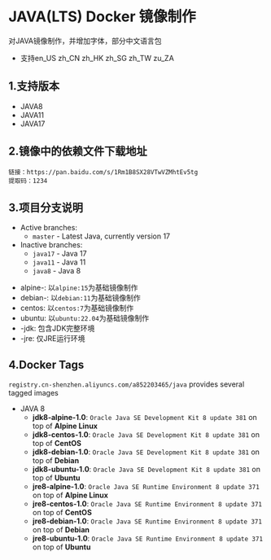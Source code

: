 # JAVA(LTS) Docker 镜像制作
对JAVA镜像制作，并增加字体，部分中文语言包
 - 支持en_US zh_CN zh_HK zh_SG zh_TW zu_ZA

## 1.支持版本
 - JAVA8
 - JAVA11
 - JAVA17

## 2.镜像中的依赖文件下载地址
```text
链接：https://pan.baidu.com/s/1Rm1B8SX28VTwVZMhtEv5tg 
提取码：1234
```

## 3.项目分支说明

* Active branches:
    * `master` - Latest Java, currently version 17
* Inactive branches:
    * `java17` - Java 17
    * `java11` - Java 11
    * `java8` - Java 8

 - alpine-: 以`alpine:15`为基础镜像制作
 - debian-: 以`debian:11`为基础镜像制作
 - centos: 以`centos:7`为基础镜像制作
 - ubuntu: 以`ubuntu:22.04`为基础镜像制作
 - -jdk: 包含JDK完整环境
 - -jre: 仅JRE运行环境


## 4.Docker Tags

`registry.cn-shenzhen.aliyuncs.com/a852203465/java` provides several tagged images

* JAVA 8
  * **jdk8-alpine-1.0**: `Oracle Java SE Development Kit 8 update 381` on top of **Alpine Linux**
  * **jdk8-centos-1.0**: `Oracle Java SE Development Kit 8 update 381` on top of **CentOS**
  * **jdk8-debian-1.0**: `Oracle Java SE Development Kit 8 update 381` on top of **Debian**
  * **jdk8-ubuntu-1.0**: `Oracle Java SE Development Kit 8 update 381` on top of **Ubuntu**
  * **jre8-alpine-1.0**: `Oracle Java SE Runtime Environment 8 update 371` on top of **Alpine Linux**
  * **jre8-centos-1.0**: `Oracle Java SE Runtime Environment 8 update 371` on top of **CentOS**
  * **jre8-debian-1.0**: `Oracle Java SE Runtime Environment 8 update 371` on top of **Debian**
  * **jre8-ubuntu-1.0**: `Oracle Java SE Runtime Environment 8 update 371` on top of **Ubuntu**



















































































